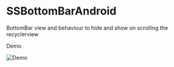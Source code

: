 # SSBottomBarAndroid
BottomBar view and behaviour to hide and show on scrolling the recyclerview

Demo

![Demo](https://cloud.githubusercontent.com/assets/4975407/18184828/5fdd8144-70b8-11e6-9bbd-b42237c4e1f0.gif)
